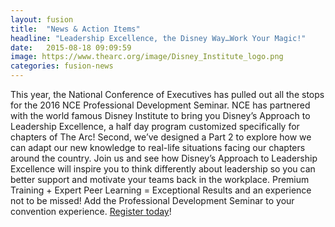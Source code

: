 ```yaml
---
layout: fusion
title:  "News & Action Items"
headline: "Leadership Excellence, the Disney Way…Work Your Magic!"
date:   2015-08-18 09:09:59
image: https://www.thearc.org/image/Disney_Institute_logo.png  
categories: fusion-news
---
```

This year, the National Conference of Executives has pulled out all the stops for the 2016 NCE Professional Development Seminar. NCE has partnered with the world famous Disney Institute to bring you Disney’s Approach to Leadership Excellence, a half day program customized specifically for chapters of The Arc! Second, we’ve designed a Part 2 to explore how we can adapt our new knowledge to real-life situations facing our chapters around the country. Join us and see how Disney’s Approach to Leadership Excellence will inspire you to think differently about leadership so you can better support and motivate your teams back in the workplace. Premium Training + Expert Peer Learning = Exceptional Results and an experience not to be missed! Add the Professional Development Seminar to your convention experience. <a href="http://convention.thearc.org">Register today</a>!  